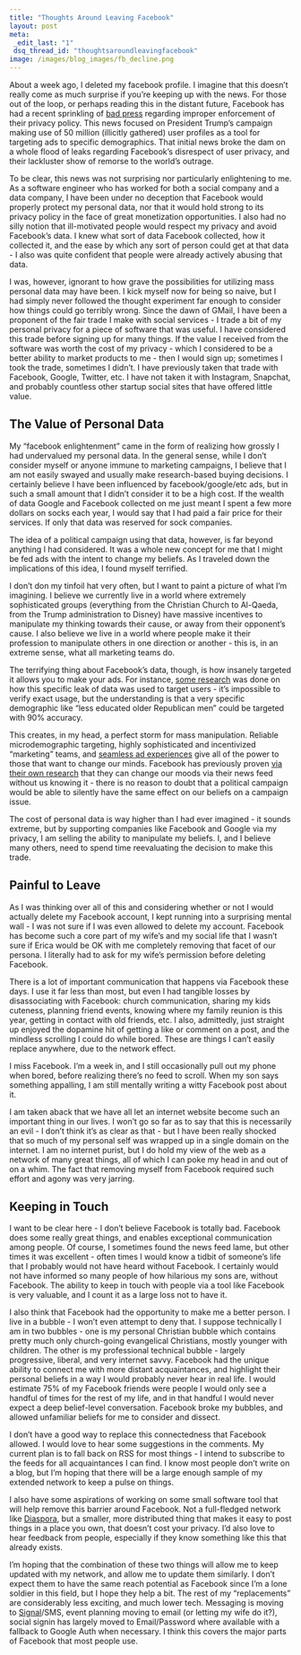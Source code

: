 ```yaml
---
title: "Thoughts Around Leaving Facebook"
layout: post
meta:
 _edit_last: "1"
 dsq_thread_id: "thoughtsaroundleavingfacebook"
image: /images/blog_images/fb_decline.png
---
```


About a week ago, I deleted my facebook profile. I imagine that this doesn’t really come as much surprise if you’re keeping up with the news. For those out of the loop, or perhaps reading this in the distant future, Facebook has had a recent sprinkling of [bad press](https://www.theguardian.com/us-news/2015/dec/11/senator-ted-cruz-president-campaign-facebook-user-data) regarding improper enforcement of their privacy policy. This news focused on President Trump’s campaign making use of 50 million (illicitly gathered) user profiles as a tool for targeting ads to specific demographics. That initial news broke the dam on a whole flood of leaks regarding Facebook’s disrespect of user privacy, and their lackluster show of remorse to the world’s outrage.

To be clear, this news was not surprising nor particularly enlightening to me. As a software engineer who has worked for both a social company and a data company, I have been under no deception that Facebook would properly protect my personal data, nor that it would hold strong to its privacy policy in the face of great monetization opportunities. I also had no silly notion that ill-motivated people would respect my privacy and avoid Facebook’s data. I knew what sort of data Facebook collected, how it collected it, and the ease by which any sort of person could get at that data - I also was quite confident that people were already actively abusing that data.

I was, however, ignorant to how grave the possibilities for utilizing mass personal data may have been. I kick myself now for being so naive, but I had simply never followed the thought experiment far enough to consider how things could go terribly wrong. Since the dawn of GMail, I have been a proponent of the fair trade I make with social services - I trade a bit of my personal privacy for a piece of software that was useful. I have considered this trade before signing up for many things. If the value I received from the software was worth the cost of my privacy - which I considered to be a better ability to market products to me - then I would sign up; sometimes I took the trade, sometimes I didn’t. I have previously taken that trade with Facebook, Google, Twitter, etc. I have not taken it with Instagram, Snapchat, and probably countless other startup social sites that have offered little value.

## The Value of Personal Data

My “facebook enlightenment” came in the form of realizing how grossly I had undervalued my personal data. In the general sense, while I don’t consider myself or anyone immune to marketing campaigns, I believe that I am not easily swayed and usually make research-based buying decisions. I certainly believe I have been influenced by facebook/google/etc ads, but in such a small amount that I didn’t consider it to be a high cost. If the wealth of data Google and Facebook collected on me just meant I spent a few more dollars on socks each year, I would say that I had paid a fair price for their services. If only that data was reserved for sock companies.

The idea of a political campaign using that data, however, is far beyond anything I had considered. It was a whole new concept for me that I might be fed ads with the intent to change my beliefs. As I traveled down the implications of this idea, I found myself terrified.

I don’t don my tinfoil hat very often, but I want to paint a picture of what I’m imagining. I believe we currently live in a world where extremely sophisticated groups (everything from the Christian Church to Al-Qaeda, from the Trump administration to Disney) have massive incentives to manipulate my thinking towards their cause, or away from their opponent’s cause. I also believe we live in a world where people make it their profession to manipulate others in one direction or another - this is, in an extreme sense, what all marketing teams do.

The terrifying thing about Facebook’s data, though, is how insanely targeted it allows you to make your ads. For instance, [some research](https://arstechnica.com/tech-policy/2018/04/how-cambridge-analyticas-facebook-targeting-model-really-worked/) was done on how this specific leak of data was used to target users - it’s impossible to verify exact usage, but the understanding is that a very specific demographic like “less educated older Republican men” could be targeted with 90% accuracy.

This creates, in my head, a perfect storm for mass manipulation. Reliable microdemographic targeting, highly sophisticated and incentivized “marketing” teams, and [seamless ad experiences](https://business.instagram.com/advertising/) give all of the power to those that want to change our minds. Facebook has previously proven [via their own research](https://www.theguardian.com/technology/2014/jun/29/facebook-users-emotions-news-feeds) that they can change our moods via their news feed without us knowing it - there is no reason to doubt that a political campaign would be able to silently have the same effect on our beliefs on a campaign issue.

The cost of personal data is way higher than I had ever imagined - it sounds extreme, but by supporting companies like Facebook and Google via my privacy, I am selling the ability to manipulate my beliefs. I, and I believe many others, need to spend time reevaluating the decision to make this trade.

## Painful to Leave

As I was thinking over all of this and considering whether or not I would actually delete my Facebook account, I kept running into a surprising mental wall - I was not sure if I was even allowed to delete my account. Facebook has become such a core part of my wife’s and my social life that I wasn’t sure if Erica would be OK with me completely removing that facet of our persona. I literally had to ask for my wife’s permission before deleting Facebook.

There is a lot of important communication that happens via Facebook these days. I use it far less than most, but even I had tangible losses by disassociating with Facebook: church communication, sharing my kids cuteness, planning friend events, knowing where my family reunion is this year, getting in contact with old friends, etc. I also, admittedly, just straight up enjoyed the dopamine hit of getting a like or comment on a post, and the mindless scrolling I could do while bored. These are things I can’t easily replace anywhere, due to the network effect.

I miss Facebook. I’m a week in, and I still occasionally pull out my phone when bored, before realizing there’s no feed to scroll. When my son says something appalling, I am still mentally writing a witty Facebook post about it.

I am taken aback that we have all let an internet website become such an important thing in our lives. I won’t go so far as to say that this is necessarily an evil - I don’t think it’s as clear as that - but I have been really shocked that so much of my personal self was wrapped up in a single domain on the internet. I am no internet purist, but I do hold my view of the web as a network of many great things, all of which I can poke my head in and out of on a whim. The fact that removing myself from Facebook required such effort and agony was very jarring.

## Keeping in Touch

I want to be clear here - I don’t believe Facebook is totally bad. Facebook does some really great things, and enables exceptional communication among people. Of course, I sometimes found the news feed lame, but other times it was excellent - often times I would know a tidbit of someone’s life that I probably would not have heard without Facebook. I certainly would not have informed so many people of how hilarious my sons are, without Facebook. The ability to keep in touch with people via a tool like Facebook is very valuable, and I count it as a large loss not to have it.

I also think that Facebook had the opportunity to make me a better person. I live in a bubble - I won’t even attempt to deny that. I suppose technically I am in two bubbles - one is my personal Christian bubble which contains pretty much only church-going evangelical Christians, mostly younger with children. The other is my professional technical bubble - largely progressive, liberal, and very internet savvy. Facebook had the unique ability to connect me with more distant acquaintances, and highlight their personal beliefs in a way I would probably never hear in real life. I would estimate 75% of my Facebook friends were people I would only see a handful of times for the rest of my life, and in that handful I would never expect a deep belief-level conversation. Facebook broke my bubbles, and allowed unfamiliar beliefs for me to consider and dissect.

I don’t have a good way to replace this connectedness that Facebook allowed. I would love to hear some suggestions in the comments. My current plan is to fall back on RSS for most things - I intend to subscribe to the feeds for all acquaintances I can find. I know most people don’t write on a blog, but I’m hoping that there will be a large enough sample of my extended network to keep a pulse on things.

I also have some aspirations of working on some small software tool that will help remove this barrier around Facebook. Not a full-fledged network like [Diaspora](https://en.wikipedia.org/wiki/Diaspora), but a smaller, more distributed thing that makes it easy to post things in a place you own, that doesn’t cost your privacy. I’d also love to hear feedback from people, especially if they know something like this that already exists.

I’m hoping that the combination of these two things will allow me to keep updated with my network, and allow me to update them similarly. I don’t expect them to have the same reach potential as Facebook since I’m a lone soldier in this field, but I hope they help a bit. The rest of my “replacements” are considerably less exciting, and much lower tech. Messaging is moving to [Signal](https://signal.org/)/SMS, event planning moving to email (or letting my wife do it?), social signin has largely moved to Email/Password where available with a fallback to Google Auth when necessary. I think this covers the major parts of Facebook that most people use.
